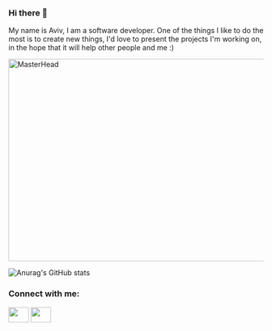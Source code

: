 ### Hi there 👋

My name is Aviv, I am a software developer.
One of the things I like to do the most is to create new things, I'd love to present the projects I'm working on,
in the hope that it will help other people and me :)


<img src="https://res.cloudinary.com/practicaldev/image/fetch/s--sNXjzc6P--/c_limit%2Cf_auto%2Cfl_progressive%2Cq_66%2Cw_880/https://media1.tenor.com/images/0c34272909ee2a4db5606a014082312b/tenor.gif%3Fitemid%3D15828752" alt="MasterHead" width="800" height="400" />
  


![Anurag's GitHub stats](https://github-readme-stats.vercel.app/api?username=WebNinja95&show_icons=true&theme=transparent)

<h3 align="left">Connect with me:</h3>
<p align="left">
<a href="avivsalem95@gmail.com" target="blank"><img align="center" src="https://cdn.jsdelivr.net/npm/simple-icons@3.0.1/icons/gmail.svg" alt="" height="30" width="40" /></a>
<a href="https://www.linkedin.com/in/aviv-salem-85b04a251/" target="blank"><img align="center" src="https://cdn.jsdelivr.net/npm/simple-icons@3.0.1/icons/linkedin.svg" alt="" height="30" width="40" /></a>
